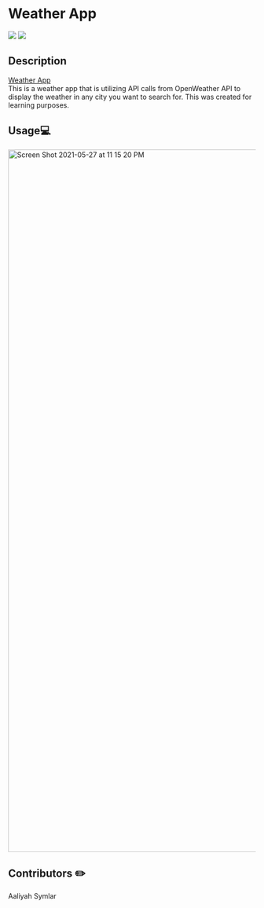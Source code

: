 # Weather App
<a href="#"><img src="https://img.shields.io/badge/javascript-100%25-blue"></a>
<a href="#"><img src="https://img.shields.io/badge/HTML-100%25-brightgreen"></a>


## Description
<a href="https://symlara.github.io/weather-app/" target="_blank">Weather App</a>
<br>
This is a weather app that is utilizing API calls from OpenWeather API to display the weather in any city you want to search for. This was created for learning purposes.

## Usage💻
<img width="1431" alt="Screen Shot 2021-05-27 at 11 15 20 PM" src="https://user-images.githubusercontent.com/40181569/119928578-71ebf280-bf41-11eb-877a-101bca926482.png">


## Contributors ✏️
Aaliyah Symlar